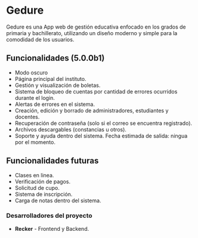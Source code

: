 # Gedure
Gedure es una App web de gestión educativa enfocado en los grados de primaria y bachillerato, utilizando un diseño moderno y simple para la comodidad de los usuarios.

## Funcionalidades (5.0.0b1)
- Modo oscuro
- Página principal del instituto.
- Gestión y visualización de boletas.
- Sistema de bloqueo de cuentas por cantidad de errores ocurridos durante el login.
- Alertas de errores en el sistema.
- Creación, edición y borrado de administradores, estudiantes y docentes.
- Recuperación de contraseña (solo si el correo se encuentra registrado).
- Archivos descargables (constancias u otros).
- Soporte y ayuda dentro del sistema.
Fecha estimada de salida: ningua por el momento.

## Funcionalidades futuras
- Clases en linea.
- Verificación de pagos.
- Solicitud de cupo.
- Sistema de inscripción.
- Carga de notas dentro del sistema.

### Desarrolladores del proyecto
- **Recker** - Frontend y Backend.
